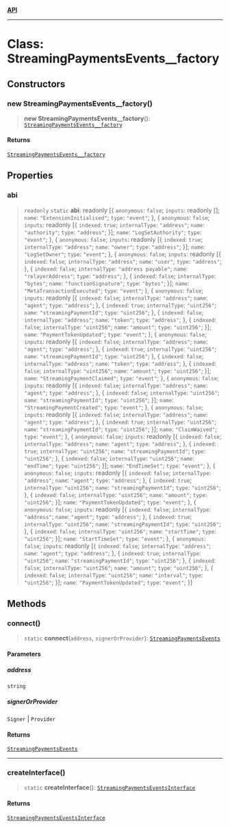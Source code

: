 [**API**](../README.md)

***

# Class: StreamingPaymentsEvents\_\_factory

## Constructors

### new StreamingPaymentsEvents\_\_factory()

> **new StreamingPaymentsEvents\_\_factory**(): [`StreamingPaymentsEvents__factory`](StreamingPaymentsEvents__factory.md)

#### Returns

[`StreamingPaymentsEvents__factory`](StreamingPaymentsEvents__factory.md)

## Properties

### abi

> `readonly` `static` **abi**: readonly \[\{ `anonymous`: `false`; `inputs`: readonly \[\]; `name`: `"ExtensionInitialised"`; `type`: `"event"`; \}, \{ `anonymous`: `false`; `inputs`: readonly \[\{ `indexed`: `true`; `internalType`: `"address"`; `name`: `"authority"`; `type`: `"address"`; \}\]; `name`: `"LogSetAuthority"`; `type`: `"event"`; \}, \{ `anonymous`: `false`; `inputs`: readonly \[\{ `indexed`: `true`; `internalType`: `"address"`; `name`: `"owner"`; `type`: `"address"`; \}\]; `name`: `"LogSetOwner"`; `type`: `"event"`; \}, \{ `anonymous`: `false`; `inputs`: readonly \[\{ `indexed`: `false`; `internalType`: `"address"`; `name`: `"user"`; `type`: `"address"`; \}, \{ `indexed`: `false`; `internalType`: `"address payable"`; `name`: `"relayerAddress"`; `type`: `"address"`; \}, \{ `indexed`: `false`; `internalType`: `"bytes"`; `name`: `"functionSignature"`; `type`: `"bytes"`; \}\]; `name`: `"MetaTransactionExecuted"`; `type`: `"event"`; \}, \{ `anonymous`: `false`; `inputs`: readonly \[\{ `indexed`: `false`; `internalType`: `"address"`; `name`: `"agent"`; `type`: `"address"`; \}, \{ `indexed`: `true`; `internalType`: `"uint256"`; `name`: `"streamingPaymentId"`; `type`: `"uint256"`; \}, \{ `indexed`: `false`; `internalType`: `"address"`; `name`: `"token"`; `type`: `"address"`; \}, \{ `indexed`: `false`; `internalType`: `"uint256"`; `name`: `"amount"`; `type`: `"uint256"`; \}\]; `name`: `"PaymentTokenUpdated"`; `type`: `"event"`; \}, \{ `anonymous`: `false`; `inputs`: readonly \[\{ `indexed`: `false`; `internalType`: `"address"`; `name`: `"agent"`; `type`: `"address"`; \}, \{ `indexed`: `true`; `internalType`: `"uint256"`; `name`: `"streamingPaymentId"`; `type`: `"uint256"`; \}, \{ `indexed`: `false`; `internalType`: `"address"`; `name`: `"token"`; `type`: `"address"`; \}, \{ `indexed`: `false`; `internalType`: `"uint256"`; `name`: `"amount"`; `type`: `"uint256"`; \}\]; `name`: `"StreamingPaymentClaimed"`; `type`: `"event"`; \}, \{ `anonymous`: `false`; `inputs`: readonly \[\{ `indexed`: `false`; `internalType`: `"address"`; `name`: `"agent"`; `type`: `"address"`; \}, \{ `indexed`: `false`; `internalType`: `"uint256"`; `name`: `"streamingPaymentId"`; `type`: `"uint256"`; \}\]; `name`: `"StreamingPaymentCreated"`; `type`: `"event"`; \}, \{ `anonymous`: `false`; `inputs`: readonly \[\{ `indexed`: `false`; `internalType`: `"address"`; `name`: `"agent"`; `type`: `"address"`; \}, \{ `indexed`: `true`; `internalType`: `"uint256"`; `name`: `"streamingPaymentId"`; `type`: `"uint256"`; \}\]; `name`: `"ClaimWaived"`; `type`: `"event"`; \}, \{ `anonymous`: `false`; `inputs`: readonly \[\{ `indexed`: `false`; `internalType`: `"address"`; `name`: `"agent"`; `type`: `"address"`; \}, \{ `indexed`: `true`; `internalType`: `"uint256"`; `name`: `"streamingPaymentId"`; `type`: `"uint256"`; \}, \{ `indexed`: `false`; `internalType`: `"uint256"`; `name`: `"endTime"`; `type`: `"uint256"`; \}\]; `name`: `"EndTimeSet"`; `type`: `"event"`; \}, \{ `anonymous`: `false`; `inputs`: readonly \[\{ `indexed`: `false`; `internalType`: `"address"`; `name`: `"agent"`; `type`: `"address"`; \}, \{ `indexed`: `true`; `internalType`: `"uint256"`; `name`: `"streamingPaymentId"`; `type`: `"uint256"`; \}, \{ `indexed`: `false`; `internalType`: `"uint256"`; `name`: `"amount"`; `type`: `"uint256"`; \}\]; `name`: `"PaymentTokenUpdated"`; `type`: `"event"`; \}, \{ `anonymous`: `false`; `inputs`: readonly \[\{ `indexed`: `false`; `internalType`: `"address"`; `name`: `"agent"`; `type`: `"address"`; \}, \{ `indexed`: `true`; `internalType`: `"uint256"`; `name`: `"streamingPaymentId"`; `type`: `"uint256"`; \}, \{ `indexed`: `false`; `internalType`: `"uint256"`; `name`: `"startTime"`; `type`: `"uint256"`; \}\]; `name`: `"StartTimeSet"`; `type`: `"event"`; \}, \{ `anonymous`: `false`; `inputs`: readonly \[\{ `indexed`: `false`; `internalType`: `"address"`; `name`: `"agent"`; `type`: `"address"`; \}, \{ `indexed`: `true`; `internalType`: `"uint256"`; `name`: `"streamingPaymentId"`; `type`: `"uint256"`; \}, \{ `indexed`: `false`; `internalType`: `"uint256"`; `name`: `"amount"`; `type`: `"uint256"`; \}, \{ `indexed`: `false`; `internalType`: `"uint256"`; `name`: `"interval"`; `type`: `"uint256"`; \}\]; `name`: `"PaymentTokenUpdated"`; `type`: `"event"`; \}\]

## Methods

### connect()

> `static` **connect**(`address`, `signerOrProvider`): [`StreamingPaymentsEvents`](../namespaces/StreamingPaymentsEvents/interfaces/StreamingPaymentsEvents.md)

#### Parameters

##### address

`string`

##### signerOrProvider

`Signer` | `Provider`

#### Returns

[`StreamingPaymentsEvents`](../namespaces/StreamingPaymentsEvents/interfaces/StreamingPaymentsEvents.md)

***

### createInterface()

> `static` **createInterface**(): [`StreamingPaymentsEventsInterface`](../namespaces/StreamingPaymentsEvents/interfaces/StreamingPaymentsEventsInterface.md)

#### Returns

[`StreamingPaymentsEventsInterface`](../namespaces/StreamingPaymentsEvents/interfaces/StreamingPaymentsEventsInterface.md)
